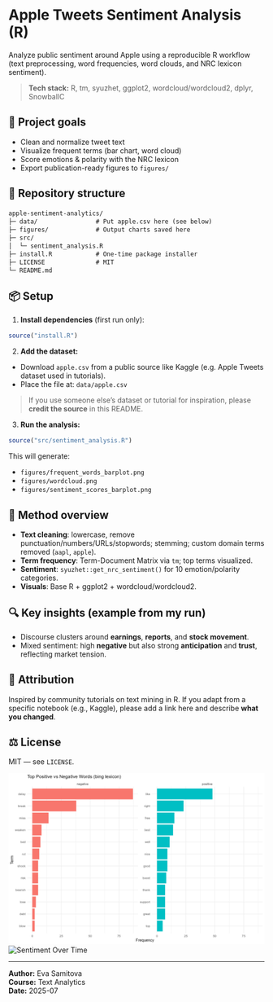 # Apple Tweets Sentiment Analysis (R)

Analyze public sentiment around Apple using a reproducible R workflow
(text preprocessing, word frequencies, word clouds, and NRC lexicon sentiment).

> **Tech stack:** R, tm, syuzhet, ggplot2, wordcloud/wordcloud2, dplyr, SnowballC

## 🎯 Project goals
- Clean and normalize tweet text
- Visualize frequent terms (bar chart, word cloud)
- Score emotions & polarity with the NRC lexicon
- Export publication-ready figures to `figures/`

## 📁 Repository structure
```
apple-sentiment-analytics/
├─ data/                # Put apple.csv here (see below)
├─ figures/             # Output charts saved here
├─ src/
│  └─ sentiment_analysis.R
├─ install.R            # One-time package installer
├─ LICENSE              # MIT
└─ README.md
```

## 📦 Setup

1) **Install dependencies** (first run only):
```r
source("install.R")
```

2) **Add the dataset:**
- Download `apple.csv` from a public source like Kaggle (e.g. Apple Tweets dataset used in tutorials).
- Place the file at: `data/apple.csv`

> If you use someone else’s dataset or tutorial for inspiration, please **credit the source** in this README.

3) **Run the analysis:**
```r
source("src/sentiment_analysis.R")
```
This will generate:
- `figures/frequent_words_barplot.png`
- `figures/wordcloud.png`
- `figures/sentiment_scores_barplot.png`

## 📝 Method overview
- **Text cleaning**: lowercase, remove punctuation/numbers/URLs/stopwords; stemming; custom domain terms removed (`aapl`, `apple`).
- **Term frequency**: Term-Document Matrix via `tm`; top terms visualized.
- **Sentiment**: `syuzhet::get_nrc_sentiment()` for 10 emotion/polarity categories.
- **Visuals**: Base R + ggplot2 + wordcloud/wordcloud2.

## 🔍 Key insights (example from my run)
- Discourse clusters around **earnings**, **reports**, and **stock movement**.
- Mixed sentiment: high **negative** but also strong **anticipation** and **trust**, reflecting market tension.

## 🤝 Attribution
Inspired by community tutorials on text mining in R.
If you adapt from a specific notebook (e.g., Kaggle), please add a link here and describe **what you changed**.

## ⚖️ License
MIT — see `LICENSE`.

![Top Positive vs Negative Words](figures/top_pos_neg_words.png)
![Sentiment Over Time](figures/sentiment_over_time.png)


---

**Author:** Eva Samitova  
**Course:** Text Analytics  
**Date:** 2025-07

